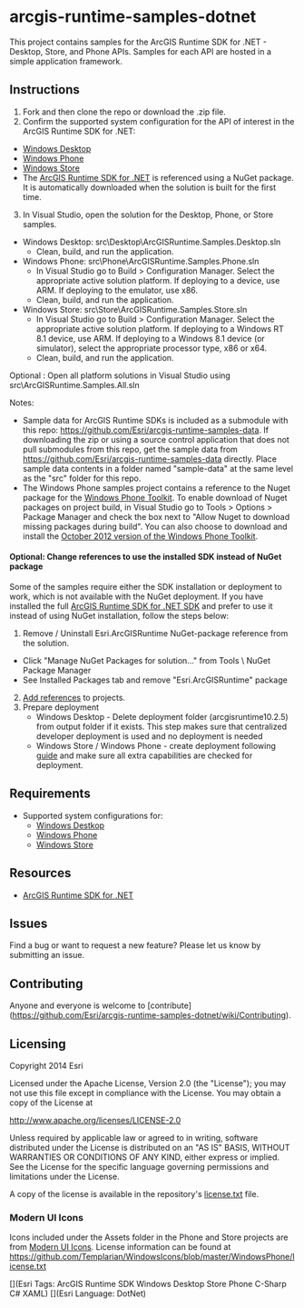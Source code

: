 # arcgis-runtime-samples-dotnet

This project contains samples for the ArcGIS Runtime SDK for .NET - Desktop, Store, and Phone APIs.  Samples for each API are hosted in a simple application framework.  

## Instructions 

1. Fork and then clone the repo or download the .zip file. 
2. Confirm the supported system configuration for the API of interest in the ArcGIS Runtime SDK for .NET:
  * [Windows Desktop](http://developers.arcgis.com/net/desktop/guide/system-requirements.htm)
  * [Windows Phone](http://developers.arcgis.com/net/store/guide/system-requirements.htm)
  * [Windows Store](http://developers.arcgis.com/net/store/guide/system-requirements.htm) 
  * The [ArcGIS Runtime SDK for .NET](http://esriurl.com/dotnetsdk) is referenced using a NuGet package. It is automatically downloaded when the solution is built for the first time.

3. In Visual Studio, open the solution for the Desktop, Phone, or Store samples.   
  * Windows Desktop: src\Desktop\ArcGISRuntime.Samples.Desktop.sln  
	   - Clean, build, and run the application.
  * Windows Phone: src\Phone\ArcGISRuntime.Samples.Phone.sln  
	   - In Visual Studio go to Build > Configuration Manager. Select the appropriate active solution platform. If deploying to a device, use ARM. If deploying to the emulator, use x86.
	   - Clean, build, and run the application.
  * Windows Store: src\Store\ArcGISRuntime.Samples.Store.sln  
    - In Visual Studio go to Build > Configuration Manager. Select the appropriate active solution platform. If deploying to a Windows RT 8.1 device, use ARM. If deploying to a Windows 8.1 device (or simulator), select the appropriate processor type, x86 or x64.  
    - Clean, build, and run the application.
    
Optional : Open all platform solutions in Visual Studio using src\ArcGISRuntime.Samples.All.sln


Notes:

* Sample data for ArcGIS Runtime SDKs is included as a submodule with this repo: https://github.com/Esri/arcgis-runtime-samples-data. If downloading the zip or using a source control application that does not pull submodules from this repo, get the sample data from https://github.com/Esri/arcgis-runtime-samples-data directly.  Place sample data contents in a folder named "sample-data" at the same level as the "src" folder for this repo.
* The Windows Phone samples project contains a reference to the Nuget package for the [Windows Phone Toolkit](http://www.nuget.org/packages/WPtoolkit/). To enable download of Nuget packages on project build, in Visual Studio go to Tools > Options > Package Manager and check the box next to "Allow Nuget to download missing packages during build".  You can also choose to download and install the [October 2012 version of the Windows Phone Toolkit](http://phone.codeplex.com/). 

#### Optional: Change references to use the installed SDK instead of NuGet package
Some of the samples require either the SDK installation or deployment to work, which is not available with the NuGet deployment. If you have installed the full [ArcGIS Runtime SDK for .NET SDK](http://esriurl.com/dotnetsdk) and prefer to use it instead of using NuGet installation, follow the steps below: 

1. Remove / Uninstall Esri.ArcGISRuntime NuGet-package reference from the solution.
  * Click "Manage NuGet Packages for solution..." from Tools \ NuGet Package Manager
  * See Installed Packages tab and remove "Esri.ArcGISRuntime" package
2. [Add references](https://developers.arcgis.com/net/desktop/guide/add-arcgis-runtime-sdk-references.htm) to projects. 
3. Prepare deployment
	* Windows Desktop - Delete deployment folder (arcgisruntime10.2.5) from output folder if it exists. This step makes sure that centralized developer deployment is used and no deployment is needed
	* Windows Store / Windows Phone - create deployment following [guide](https://developers.arcgis.com/net/desktop/guide/deployment.htm) and make sure all extra capabilities are checked for deployment.

## Requirements

* Supported system configurations for: 
  * [Windows Destkop](http://developers.arcgis.com/net/desktop/guide/system-requirements.htm)
  * [Windows Phone](http://developers.arcgis.com/net/store/guide/system-requirements.htm)
  * [Windows Store](http://developers.arcgis.com/net/store/guide/system-requirements.htm)

## Resources

* [ArcGIS Runtime SDK for .NET](http://esriurl.com/dotnetsdk)

## Issues

Find a bug or want to request a new feature?  Please let us know by submitting an issue.

## Contributing

Anyone and everyone is welcome to [contribute] (https://github.com/Esri/arcgis-runtime-samples-dotnet/wiki/Contributing). 

## Licensing
Copyright 2014 Esri

Licensed under the Apache License, Version 2.0 (the "License");
you may not use this file except in compliance with the License.
You may obtain a copy of the License at

   http://www.apache.org/licenses/LICENSE-2.0

Unless required by applicable law or agreed to in writing, software
distributed under the License is distributed on an "AS IS" BASIS,
WITHOUT WARRANTIES OR CONDITIONS OF ANY KIND, either express or implied.
See the License for the specific language governing permissions and
limitations under the License.

A copy of the license is available in the repository's [license.txt](/license.txt) file.

### Modern UI Icons
Icons included under the Assets folder in the Phone and Store projects are from [Modern UI Icons](http://modernuiicons.com/). License information can be found at https://github.com/Templarian/WindowsIcons/blob/master/WindowsPhone/license.txt 

[](Esri Tags: ArcGIS Runtime SDK Windows Desktop Store Phone C-Sharp C# XAML)
[](Esri Language: DotNet)
